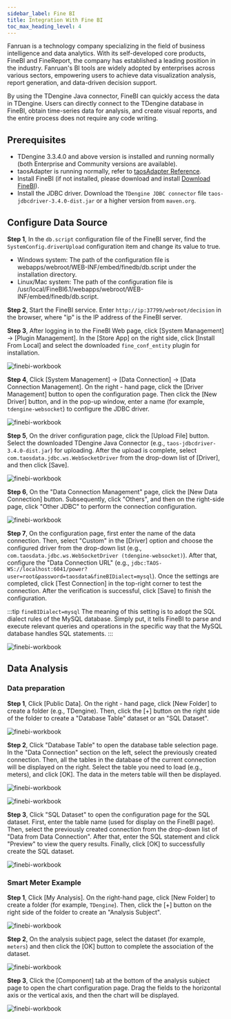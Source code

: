 ```yaml
---
sidebar_label: Fine BI
title: Integration With Fine BI
toc_max_heading_level: 4
---
```


Fanruan is a technology company specializing in the field of business intelligence and data analytics. With its self-developed core products, FineBI and FineReport, the company has established a leading position in the industry. Fanruan's BI tools are widely adopted by enterprises across various sectors, empowering users to achieve data visualization analysis, report generation, and data-driven decision support.

By using the TDengine Java connector, FineBI can quickly access the data in TDengine. Users can directly connect to the TDengine database in FineBI, obtain time-series data for analysis, and create visual reports, and the entire process does not require any code writing.

## Prerequisites

- TDengine 3.3.4.0 and above version is installed and running normally (both Enterprise and Community versions are available).
- taosAdapter is running normally, refer to [taosAdapter Reference](../../../tdengine-reference/components/taosadapter/).
- Install FineBI (if not installed, please download and install [Download FineBI](https://www.finebi.com/product/download)). 
- Install the JDBC driver. Download the `TDengine JDBC connector` file `taos-jdbcdriver-3.4.0-dist.jar` or a higher version from `maven.org`.

## Configure Data Source

**Step 1**, In the `db.script` configuration file of the FineBI server, find the `SystemConfig.driverUpload` configuration item and change its value to true.

- Windows system: The path of the configuration file is webapps/webroot/WEB-INF/embed/finedb/db.script under the installation directory.
- Linux/Mac system: The path of the configuration file is /usr/local/FineBI6.1/webapps/webroot/WEB-INF/embed/finedb/db.script.

**Step 2**, Start the FineBI service. Enter `http://ip:37799/webroot/decision` in the browser, where "ip" is the IP address of the FineBI server.

**Step 3**, After logging in to the FineBI Web page, click [System Management] -> [Plugin Management]. In the [Store App] on the right side, click [Install From Local] and select the downloaded `fine_conf_entity` plugin for installation.

![finebi-workbook](./finebi/plugin.jpg) 

**Step 4**, Click [System Management] -> [Data Connection] -> [Data Connection Management]. On the right - hand page, click the [Driver Management] button to open the configuration page. Then click the [New Driver] button, and in the pop-up window, enter a name (for example, `tdengine-websocket`) to configure the JDBC driver.

![finebi-workbook](./finebi/connect-manage.jpg) 

**Step 5**, On the driver configuration page, click the [Upload File] button. Select the downloaded TDengine Java Connector (e.g., `taos-jdbcdriver-3.4.0-dist.jar`) for uploading. After the upload is complete, select `com.taosdata.jdbc.ws.WebSocketDriver` from the drop-down list of [Driver], and then click [Save].

![finebi-workbook](./finebi/new-driver.jpg) 

**Step 6**, On the "Data Connection Management" page, click the [New Data Connection] button. Subsequently, click "Others", and then on the right-side page, click "Other JDBC" to perform the connection configuration.

![finebi-workbook](./finebi/jdbc-connect.jpg) 

**Step 7**, On the configuration page, first enter the name of the data connection. Then, select "Custom" in the [Driver] option and choose the configured driver from the drop-down list (e.g., `com.taosdata.jdbc.ws.WebSocketDriver (tdengine-websocket)`). After that, configure the "Data Connection URL" (e.g., `jdbc:TAOS-WS://localhost:6041/power?user=root&password=taosdata&fineBIDialect=mysql`). Once the settings are completed, click [Test Connection] in the top-right corner to test the connection. After the verification is successful, click [Save] to finish the configuration.

:::tip
`fineBIDialect=mysql` The meaning of this setting is to adopt the SQL dialect rules of the MySQL database. Simply put, it tells FineBI to parse and execute relevant queries and operations in the specific way that the MySQL database handles SQL statements.
:::

![finebi-workbook](./finebi/jdbc-config.jpg) 

## Data Analysis

### Data preparation

**Step 1**, Click [Public Data]. On the right - hand page, click [New Folder] to create a folder (e.g., TDengine). Then, click the [+] button on the right side of the folder to create a "Database Table" dataset or an "SQL Dataset".

![finebi-workbook](./finebi/common.jpg) 

**Step 2**, Click "Database Table" to open the database table selection page. In the "Data Connection" section on the left, select the previously created connection. Then, all the tables in the database of the current connection will be displayed on the right. Select the table you need to load (e.g., meters), and click [OK]. The data in the meters table will then be displayed.

![finebi-workbook](./finebi/select-table.jpg) 

![finebi-workbook](./finebi/table-data.jpg) 

**Step 3**, Click "SQL Dataset" to open the configuration page for the SQL dataset. First, enter the table name (used for display on the FineBI page). Then, select the previously created connection from the drop-down list of "Data from Data Connection". After that, enter the SQL statement and click "Preview" to view the query results. Finally, click [OK] to successfully create the SQL dataset. 

![finebi-workbook](./finebi/sql-data-config.jpg) 

### Smart Meter Example

**Step 1**, Click [My Analysis]. On the right-hand page, click [New Folder] to create a folder (for example, `TDengine`). Then, click the [+] button on the right side of the folder to create an "Analysis Subject".

![finebi-workbook](./finebi/analysis-object.jpg) 

**Step 2**, On the analysis subject page, select the dataset (for example, `meters`) and then click the [OK] button to complete the association of the dataset.

![finebi-workbook](./finebi/load-data.jpg) 

**Step 3**, Click the [Component] tab at the bottom of the analysis subject page to open the chart configuration page. Drag the fields to the horizontal axis or the vertical axis, and then the chart will be displayed.

![finebi-workbook](./finebi/analysis-chart.jpg) 
